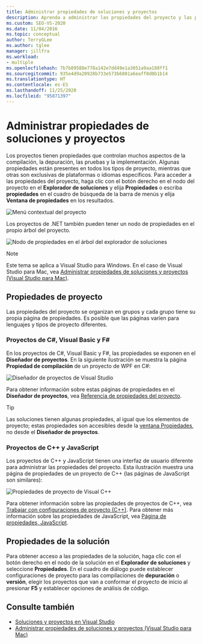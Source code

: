 ```yaml
---
title: Administrar propiedades de soluciones y proyectos
description: Aprenda a administrar las propiedades del proyecto y las propiedades de la solución en Visual Studio.
ms.custom: SEO-VS-2020
ms.date: 11/04/2016
ms.topic: conceptual
author: TerryGLee
ms.author: tglee
manager: jillfra
ms.workload:
- multiple
ms.openlocfilehash: 7b7b89588e778a142e7dd49e1a3051a9aa188ff1
ms.sourcegitcommit: 935e4d9a20928b733e573b6801a6eaff0d0b1b14
ms.translationtype: HT
ms.contentlocale: es-ES
ms.lasthandoff: 11/25/2020
ms.locfileid: "95871397"
---
```

# <a name="manage-project-and-solution-properties"></a>Administrar propiedades de soluciones y proyectos

Los proyectos tienen propiedades que controlan muchos aspectos de la compilación, la depuración, las pruebas y la implementación. Algunas propiedades están presentes en todos los tipos de proyecto, mientras que otras son exclusivas de plataformas o idiomas específicos. Para acceder a las propiedades del proyecto, haga clic con el botón derecho en el nodo del proyecto en el **Explorador de soluciones** y elija **Propiedades** o escriba **propiedades** en el cuadro de búsqueda de la barra de menús y elija **Ventana de propiedades** en los resultados.

![Menú contextual del proyecto](../ide/media/vs2015_proj_prop_menu.gif)

Los proyectos de .NET también pueden tener un nodo de propiedades en el propio árbol del proyecto.

![Nodo de propiedades en el árbol del explorador de soluciones](../ide/media/vs2015_props_se.png)

> [!NOTE]
> Este tema se aplica a Visual Studio para Windows. En el caso de Visual Studio para Mac, vea [Administrar propiedades de soluciones y proyectos (Visual Studio para Mac)](/visualstudio/mac/managing-solutions-and-project-properties).

## <a name="project-properties"></a>Propiedades de proyecto

Las propiedades del proyecto se organizan en grupos y cada grupo tiene su propia página de propiedades. Es posible que las páginas varíen para lenguajes y tipos de proyecto diferentes.

### <a name="c-visual-basic-and-f-projects"></a>Proyectos de C#, Visual Basic y F#

En los proyectos de C#, Visual Basic y F#, las propiedades se exponen en el **Diseñador de proyectos**. En la siguiente ilustración se muestra la página **Propiedad de compilación** de un proyecto de WPF en C#:

![Diseñador de proyectos de Visual Studio](../ide/media/vs2015_proppage_build.png)

Para obtener información sobre estas páginas de propiedades en el **Diseñador de proyectos**, vea [Referencia de propiedades del proyecto](../ide/reference/project-properties-reference.md).

> [!TIP]
> Las soluciones tienen algunas propiedades, al igual que los elementos de proyecto; estas propiedades son accesibles desde la [ventana Propiedades](../ide/reference/properties-window.md), no desde el **Diseñador de proyectos**.

### <a name="c-and-javascript-projects"></a>Proyectos de C++ y JavaScript

Los proyectos de C++ y JavaScript tienen una interfaz de usuario diferente para administrar las propiedades del proyecto. Esta ilustración muestra una página de propiedades de un proyecto de C++ (las páginas de JavaScript son similares):

![Propiedades de proyecto de Visual C&#43;&#43;](../ide/media/vs2015_projprops_cpp.png)

Para obtener información sobre las propiedades de proyectos de C++, vea [Trabajar con configuraciones de proyecto (C++)](/cpp/build/working-with-project-properties). Para obtener más información sobre las propiedades de JavaScript, vea [Página de propiedades, JavaScript](../ide/reference/property-pages-javascript.md).

## <a name="solution-properties"></a>Propiedades de la solución

Para obtener acceso a las propiedades de la solución, haga clic con el botón derecho en el nodo de la solución en el **Explorador de soluciones** y seleccione **Propiedades**. En el cuadro de diálogo puede establecer configuraciones de proyecto para las compilaciones de **depuración** o **versión**, elegir los proyectos que van a conformar el proyecto de inicio al presionar **F5** y establecer opciones de análisis de código.

## <a name="see-also"></a>Consulte también

- [Soluciones y proyectos en Visual Studio](../ide/solutions-and-projects-in-visual-studio.md)
- [Administrar propiedades de soluciones y proyectos (Visual Studio para Mac)](/visualstudio/mac/managing-solutions-and-project-properties)
